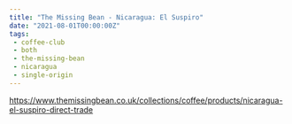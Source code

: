 ```yaml
---
title: "The Missing Bean - Nicaragua: El Suspiro"
date: "2021-08-01T00:00:00Z"
tags:
 - coffee-club
 - both
 - the-missing-bean
 - nicaragua
 - single-origin
---
```


https://www.themissingbean.co.uk/collections/coffee/products/nicaragua-el-suspiro-direct-trade
